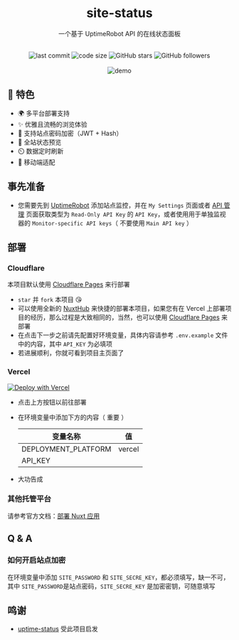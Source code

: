 <div align="center">
<h1>site-status</h1>
<p>一个基于 UptimeRobot API 的在线状态面板</p>
<br />
<img src="https://img.shields.io/github/last-commit/MengNianxiaoyao/site-status" alt="last commit"/>
<img src="https://img.shields.io/github/languages/code-size/MengNianxiaoyao/site-status" alt="code size"/>
<img src="https://img.shields.io/github/stars/MengNianxiaoyao/site-status?style=full" alt="GitHub stars"/>
<img src="https://img.shields.io/github/forks/MengNianxiaoyao/site-status?style=full&color=orange" alt="GitHub followers"/>
<br />
<br />
<img src="https://s1.ax1x.com/2023/07/20/pCHnLLt.png" alt="demo"/>
</div>

## 🎉 特色

- 🌍 多平台部署支持
- ✨ 优雅且流畅的浏览体验
- 🔐 支持站点密码加密（JWT + Hash）
- 👀 全站状态预览
- ⏲️ 数据定时刷新
- 📱 移动端适配

## 事先准备

- 您需要先到 [UptimeRobot](https://uptimerobot.com/dashboard) 添加站点监控，并在 `My Settings` 页面或者 [API 管理](https://dashboard.uptimerobot.com/integrations) 页面获取类型为 `Read-Only API Key` 的 `API Key`，或者使用用于单独监视器的 `Monitor-specific API keys`（ 不要使用 `Main API key` ）

## 部署

### Cloudflare

本项目默认使用 [Cloudflare Pages](https://pages.cloudflare.com/) 来行部署

- `star` 并 `fork` 本项目 😘
- 可以使用全新的 [NuxtHub](https://hub.nuxt.com/) 来快捷的部署本项目，如果您有在 Vercel 上部署项目的经历，那么过程是大致相同的，当然，也可以使用 [Cloudflare Pages](https://pages.cloudflare.com/) 来部署
- 在点击下一步之前请先配置好环境变量，具体内容请参考 `.env.example` 文件中的内容，其中 `API_KEY` 为必填项
- 若进展顺利，你就可看到项目主页面了

### Vercel

[![Deploy with Vercel](https://vercel.com/button)](https://vercel.com/new/clone?repository-url=https://github.com/MengNianxiaoyao/site-status)

- 点击上方按钮以前往部署

- 在环境变量中添加下方的内容（ 重要 ）

  | **变量名称**        | **值** |
  | ------------------- | ------ |
  | DEPLOYMENT_PLATFORM | vercel   |
  | API_KEY             |        |

- 大功告成

### 其他托管平台

请参考官方文档：[部署 Nuxt 应用](https://nuxtjs.org.cn/deploy)

## Q & A

### 如何开启站点加密

在环境变量中添加 `SITE_PASSWORD` 和 `SITE_SECRE_KEY`，都必须填写，缺一不可，其中 `SITE_PASSWORD`是站点密码，`SITE_SECRE_KEY` 是加密密钥，可随意填写

## 鸣谢

- [uptime-status](https://github.com/yb/uptime-status) 受此项目启发
